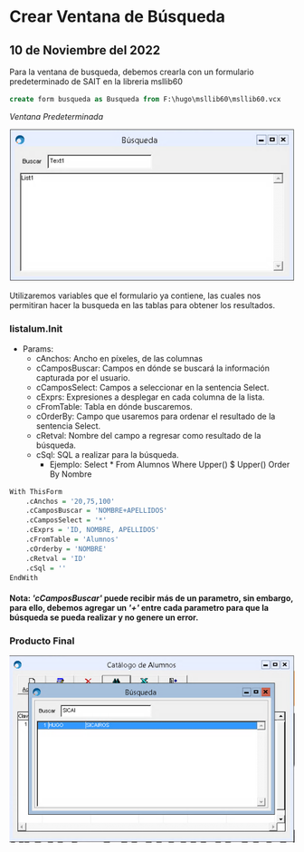 # Crear Ventana de Búsqueda

## 10 de Noviembre del 2022

Para la ventana de busqueda, debemos crearla con un formulario predeterminado de SAIT en la libreria msllib60

```sql
create form busqueda as Busqueda from F:\hugo\msllib60\msllib60.vcx
```

*Ventana Predeterminada*

![Imagen de Búsqueda](https://github.com/sait/hugo/blob/main/alumnos/Documentacion/img/listalum.png)

Utilizaremos variables que el formulario ya contiene, las cuales nos permitiran hacer la busqueda en las tablas para obtener los resultados.

### listalum.Init
* Params:
    * cAnchos: Ancho en píxeles, de las columnas
    * cCamposBuscar: Campos en dónde se buscará la información capturada por el usuario.
    * cCamposSelect: Campos a seleccionar en la sentencia Select.
    * cExprs: Expresiones a desplegar en cada columna de la lista.
    * cFromTable: Tabla en dónde buscaremos.
    * cOrderBy: Campo que usaremos para ordenar el resultado de la sentencia Select.
    * cRetval: Nombre del campo a regresar como resultado de la búsqueda.
    * cSql: SQL a realizar para la búsqueda.
        * Ejemplo: Select * From Alumnos Where Upper() $ Upper() Order By Nombre

```R
With ThisForm
	.cAnchos = '20,75,100'
	.cCamposBuscar = 'NOMBRE+APELLIDOS'
	.cCamposSelect = '*'
	.cExprs = 'ID, NOMBRE, APELLIDOS'
	.cFromTable = 'Alumnos'
	.cOrderby = 'NOMBRE'
	.cRetval = 'ID'
	.cSql = ''
EndWith
```

#### Nota: *'cCamposBuscar'* puede recibir más de un parametro, sin embargo, para ello, debemos agregar un *'+'* entre cada parametro para que la búsqueda se pueda realizar y no genere un error.

### Producto Final
![Imagen de Búsqueda en SAIT](https://github.com/sait/hugo/blob/main/alumnos/Documentacion/img/listalumEnSait.png)